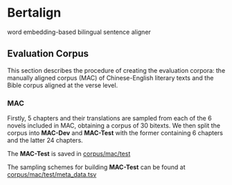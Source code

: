 # Bertalign
word embedding-based bilingual sentence aligner

## Evaluation Corpus
This section describes the procedure of creating the evaluation corpora: the manually aligned corpus (MAC) of Chinese-English literary texts and the Bible corpus aligned at the verse level.
### MAC
Firstly, 5 chapters and their translations are sampled from each of the 6 novels included in MAC, obtaining a corpus of 30 bitexts. We then split the corpus into **MAC-Dev** and **MAC-Test** with the former containing 6 chapters and the latter 24 chapters.

The **MAC-Test** is saved in [corpus/mac/test](./corpus/mac/test)

The sampling schemes for building **MAC-Test** can be found at [corpus/mac/test/meta_data.tsv](./corpus/mac/test/meta_data.tsv)
